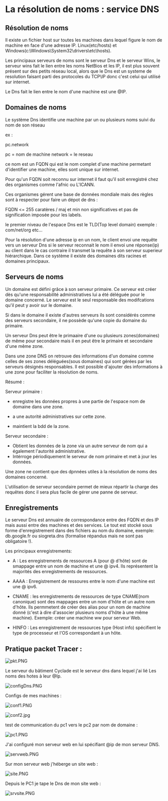 # La résolution de noms : service DNS

## Résolution de noms 

Il existe un fichier host sur toutes les machines dans lequel figure le nom de machine en face d'une adresse IP. Linux(etc/hosts) et Windows(c:\Windows\System32\drivers\etc\hosts).

Les principaux serveurs de noms sont le serveur Dns et le serveur Wins, le serveur wins fait le lien entre les noms NetBios et les IP, il est plus souvent présent sur des petits réseau local, alors que le Dns est un systeme de resolution faisant parti des protocoles du TCP\IP donc c'est celui qui utilisé sur internet.

Le Dns fait le lien entre le nom d'une machine est une @IP.

## Domaines de noms

Le système Dns identifie une machine par un ou plusieurs noms suivi du nom de son réseau

ex :

pc.network

pc = nom de machine
network = le reseau

ce nom est un FQDN qui est le nom complet d'une machine permetant d'identifier une machine, elles sont unique sur internet.

Pour qu'un FQDN soit reconnu sur internet il faut qu'il soit enregistré chez des organismes comme l'afnic ou L'ICANN.

Ces organismes gérent une base de données mondiale
mais des règles sont à respecter pour faire un dépot de dns :

FQDN <= 255 caratères / maj et min non significatives et pas de signification imposée pour les labels.

le premier niveau de l'espace Dns est le TLD(Top level domain)
exemple : com/net/org etc...

Pour la résolution d'une adresse ip en un nom, le client envoi une requête vers un serveur Dns si le serveur reconnait le nom il envoi une réponse(ip) au client dans le cas contraire il transmet la requête à son serveur superieur hiérarchique. Dans ce système il existe des domaines dits racines et domaines principaux.

## Serveurs de noms

Un domaine est défini grâce à son serveur primaire. Ce serveur est créer dès qu'une responsabilité administratives lui a été déléguée pour le domaine concerné. Le serveur est le seul responsable des modifcations qu'il peut y avoir sur le domaine.

Si dans le domaine il existe d'autres serveurs ils sont considérés comme des serveurs secondaire, il ne possède qu'une copie du domaine du primaire.

Un serveur Dns peut être le primaaire d'une ou plusieurs zones(domaines) de même pour secondaire mais il en peut être le primaire et secondaire d'une même zone.

Dans une zone DNS on retrouve des informations d'un domaine comme celles de ses zones déléguées(sous domaines) qui sont gérées par les serveurs désignés responsables. Il est possible d'ajouter des informations à une zone pour faciliter la résolution de noms.

Résumé :

Serveur primaire :
* enregistre les données propres à une partie de l'espace nom de domaine dans une zone.

* a une autorité administratives sur cette zone.

* maintient la bdd de la zone.

Serveur secondaire :

* Obtient les données de la zone via un autre serveur de nom qui a également l'autorité administrative.
* Intérroge périodiquement le serveur de nom primaire et met à jour les données.

Une zone ne contient que des dpnnées utiles à la résolution de noms des domaines concerné.

L'utilisation de serveur secondaire permet de mieux répartir la charge des requêtes donc il sera plus facile de gérer une panne de serveur.


## Enregistrements

Le serveur Dns est annuaire de correspondance entre des FQDN et des IP mais aussi entre des machines et des services.
Le tout est stocké sous forme d'enregistrement dans des fichiers au nom du domaine, exemple: db.google.fr ou siogreta.dns (formalise répandus mais ne sont pas obligatoire !).

Les principaux enregistrements:

* A : Les enregistrements de ressources A (pour @ d'hôte) sont de smappage entre un nom de machine et une @ ipv4. Ils représentent la majorités des enregistrements de ressources.

* AAAA : Enregistrement de ressoures entre le nom d'une machine est une @ ipv6.

* CNAME : les enregistrements de ressources de type CNAME(nom canonique) sont des mappages entre un nom d'hôte et un autre nom d'hôte. Ils permmetent de créer des alias pour un nom de machine donné  (c'est à dire d'associer plusieurs noms d'hôte à une même machine). Exemple: créer une machine ww pour serveur Web.

* HINFO : Les enregistrement de ressources type (Host info) spécifient le type de processeur et l'OS correspondant à un hôte.

</b>

## Pratique packet Tracer :

![pkt.PNG](pkt.PNG)

Le serveur du bâtiment Cyclade est le serveur dns dans lequel j'ai lié Les noms des hotes à leur @Ip.

![configDns.PNG](configDns.PNG)

Configs de mes machines :

![conf1.PNG](conf1.PNG)

![conf2.jpg](conf2.jpg)


test de communication du pc1 vers le pc2 par nom de domaine :

![pc1.PNG](pc1.PNG)

J'ai configuré mon serveur web en lui spécifiant @ip de mon serveur DNS.

 ![servweb.PNG](servweb.PNG)

Sur mon serveur web j'héberge un site web :

![site.PNG](site.PNG)

Depuis le PC1 je tape le Dns de mon site web :

![srvsite.PNG](srvsite.PNG)
